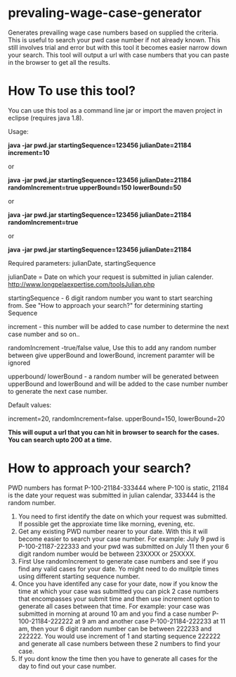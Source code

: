 # prevaling-wage-case-generator
Generates prevailing wage case numbers based on supplied the criteria. This is useful to search your pwd case number if not already known. This still involves trial and error but with this tool it becomes easier narrow down your search. This tool will output a url with case numbers that you can paste in the browser to get all the results.

# How To use this tool?
You can use this tool as a command line jar or  import the maven project in eclipse (requires java 1.8).

Usage: 

**java -jar pwd.jar startingSequence=123456 julianDate=21184 increment=10**

or

**java -jar pwd.jar startingSequence=123456 julianDate=21184 randomIncrement=true upperBound=150 lowerBound=50**

or

**java -jar pwd.jar startingSequence=123456 julianDate=21184  randomIncrement=true** 

or

**java -jar pwd.jar startingSequence=123456 julianDate=21184** 

Required parameters:  julianDate, startingSequence

julianDate =  Date on which your request is submitted in julian calender.  http://www.longpelaexpertise.com/toolsJulian.php

startingSequence -  6 digit random number you want to start searching from. See "How to approach your search?" for determining starting Sequence

increment -  this number will be added to case number to determine the next case number and so on..

randomIncrement -true/false value,   Use this to add any random number between give upperBound and lowerBound, increment paramter will be ignored

upperbound/ lowerBound -  a random number will be generated between upperBound and lowerBound and will be added to the case number number to generate the next case number.


Default values:

  increment=20,
  randomIncrement=false.
  upperBound=150,
  lowerBound=20
  
  **This will ouput a url that you can hit in browser to search for the cases. You can search upto 200 at a time.**
  
  # How to approach your search?
  
  PWD numbers has format P-100-21184-333444 where P-100 is static,  21184 is the date your request was submitted in julian calendar, 333444 is the random number.
  1. You need to first identify the date on which your request was submitted. If possible get the approxiate time like morning, evening, etc.
  2. Get any existing PWD number nearer to your date. With this it will become easier to search your case number. For example: July 9 pwd is P-100-21187-222333 and your pwd was submitted on July 11 then your 6 digit random number would be between 23XXXX or 25XXXX.  
  3. First Use randomIncrement to generate case numbers and see if you find any valid cases for your date. Yo might need to do mulitple times using different starting sequence number.
  4. Once you have identifed any case for your date, now if you know the time at which your case was submitted you can pick 2 case numbers that encompasses your submit time and then use increment option to generate all cases between that time. For example:  your case was submitted in morning at around 10 am and you find a case number P-100-21184-222222 at 9 am and another case P-100-21184-222233 at 11 am, then your 6 digit random number can be between 222233 and 222222. You would use increment of 1 and starting sequence 222222 and generate all case numbers between these 2 numbers to find your case.
  5. If you dont know the time then you have to generate all cases for the day to find out your case number.
  
  
